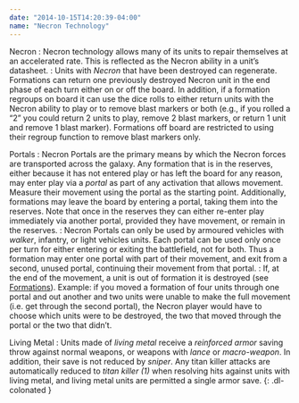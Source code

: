 ```yaml
---
date: "2014-10-15T14:20:39-04:00"
name: "Necron Technology"
---
```

Necron
: Necron technology allows many of its units to repair themselves at an accelerated rate. This is reflected as the Necron ability in a unit&rsquo;s datasheet.
: Units with _Necron_ that have been destroyed can regenerate. Formations can return one previously destroyed Necron unit in the end phase of each turn either on or off the board. In addition, if a formation regroups on board it can use the dice rolls to either return units with the Necron ability to play or to remove blast markers or both (e.g., if you rolled a <q>2</q> you could return 2 units to play, remove 2 blast markers, or return 1 unit and remove 1 blast marker). Formations off board are restricted to using their regroup function to remove blast markers only.

Portals
: Necron Portals are the primary means by which the Necron forces are transported across the galaxy. Any formation that is in the reserves, either because it has not entered play or has left the board for any reason, may enter play via a _portal_ as part of any activation that allows movement. Measure their movement using the portal as the starting point. Additionally, formations may leave the board by entering a portal, taking them into the reserves. Note that once in the reserves they can either re-enter play immediately via another portal, provided they have movement, or remain in the reserves.
: Necron Portals can only be used by armoured vehicles with _walker_, infantry, or light vehicles units. Each portal can be used only once per turn for either entering or exiting the battlefield, not for both. Thus a formation may enter one portal with part of their movement, and exit from a second, unused portal, continuing their movement from that portal.
: If, at the end of the movement, a unit is out of formation it is destroyed (see [Formations](#formations-1)). Example: if you moved a formation of four units through one portal and out another and two units were unable to make the full movement (i.e. get through the second portal), the Necron player would have to choose which units were to be destroyed, the two that moved through the portal or the two that didn&rsquo;t.

Living Metal
: Units made of _living metal_ receive a _reinforced armor_ saving throw against normal weapons, or weapons with _lance_ or _macro-weapon_. In addition, their save is not reduced by _sniper_. Any titan killer attacks are automatically reduced to _titan killer (1)_ when resolving hits against units with living metal, and living metal units are permitted a single armor save.
{: .dl-colonated }